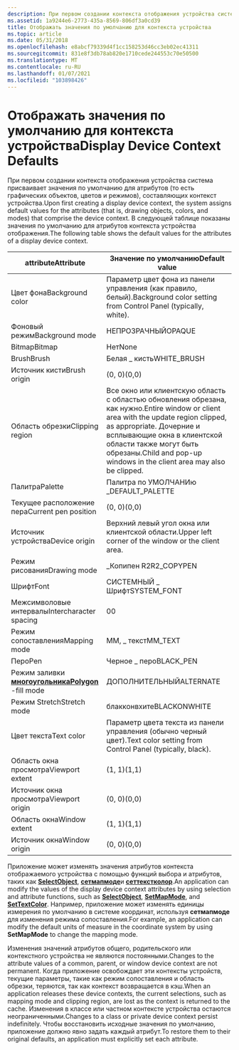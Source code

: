 ```yaml
---
description: При первом создании контекста отображения устройства система присваивает значения по умолчанию для атрибутов (то есть графических объектов, цветов и режимов), составляющих контекст устройства.
ms.assetid: 1a9244e6-2773-435a-8569-806df3a0cd39
title: Отображать значения по умолчанию для контекста устройства
ms.topic: article
ms.date: 05/31/2018
ms.openlocfilehash: e8abcf79339d4f1cc158253d46cc3eb02ec41311
ms.sourcegitcommit: 831e8f3db78ab820e1710cede244553c70e50500
ms.translationtype: MT
ms.contentlocale: ru-RU
ms.lasthandoff: 01/07/2021
ms.locfileid: "103898426"
---
```

# <a name="display-device-context-defaults"></a><span data-ttu-id="a3523-103">Отображать значения по умолчанию для контекста устройства</span><span class="sxs-lookup"><span data-stu-id="a3523-103">Display Device Context Defaults</span></span>

<span data-ttu-id="a3523-104">При первом создании контекста отображения устройства система присваивает значения по умолчанию для атрибутов (то есть графических объектов, цветов и режимов), составляющих контекст устройства.</span><span class="sxs-lookup"><span data-stu-id="a3523-104">Upon first creating a display device context, the system assigns default values for the attributes (that is, drawing objects, colors, and modes) that comprise the device context.</span></span> <span data-ttu-id="a3523-105">В следующей таблице показаны значения по умолчанию для атрибутов контекста устройства отображения.</span><span class="sxs-lookup"><span data-stu-id="a3523-105">The following table shows the default values for the attributes of a display device context.</span></span>



| <span data-ttu-id="a3523-106">attribute</span><span class="sxs-lookup"><span data-stu-id="a3523-106">Attribute</span></span>                             | <span data-ttu-id="a3523-107">Значение по умолчанию</span><span class="sxs-lookup"><span data-stu-id="a3523-107">Default value</span></span>                                                                                                                                 |
|---------------------------------------|-----------------------------------------------------------------------------------------------------------------------------------------------|
| <span data-ttu-id="a3523-108">Цвет фона</span><span class="sxs-lookup"><span data-stu-id="a3523-108">Background color</span></span>                      | <span data-ttu-id="a3523-109">Параметр цвет фона из панели управления (как правило, белый).</span><span class="sxs-lookup"><span data-stu-id="a3523-109">Background color setting from Control Panel (typically, white).</span></span>                                                                               |
| <span data-ttu-id="a3523-110">Фоновый режим</span><span class="sxs-lookup"><span data-stu-id="a3523-110">Background mode</span></span>                       | <span data-ttu-id="a3523-111">НЕПРОЗРАЧНЫЙ</span><span class="sxs-lookup"><span data-stu-id="a3523-111">OPAQUE</span></span>                                                                                                                                        |
| <span data-ttu-id="a3523-112">Bitmap</span><span class="sxs-lookup"><span data-stu-id="a3523-112">Bitmap</span></span>                                | <span data-ttu-id="a3523-113">Нет</span><span class="sxs-lookup"><span data-stu-id="a3523-113">None</span></span>                                                                                                                                          |
| <span data-ttu-id="a3523-114">Brush</span><span class="sxs-lookup"><span data-stu-id="a3523-114">Brush</span></span>                                 | <span data-ttu-id="a3523-115">Белая \_ кисть</span><span class="sxs-lookup"><span data-stu-id="a3523-115">WHITE\_BRUSH</span></span>                                                                                                                                  |
| <span data-ttu-id="a3523-116">Источник кисти</span><span class="sxs-lookup"><span data-stu-id="a3523-116">Brush origin</span></span>                          | <span data-ttu-id="a3523-117">(0, 0)</span><span class="sxs-lookup"><span data-stu-id="a3523-117">(0,0)</span></span>                                                                                                                                         |
| <span data-ttu-id="a3523-118">Область обрезки</span><span class="sxs-lookup"><span data-stu-id="a3523-118">Clipping region</span></span>                       | <span data-ttu-id="a3523-119">Все окно или клиентскую область с областью обновления обрезана, как нужно.</span><span class="sxs-lookup"><span data-stu-id="a3523-119">Entire window or client area with the update region clipped, as appropriate.</span></span> <span data-ttu-id="a3523-120">Дочерние и всплывающие окна в клиентской области также могут быть обрезаны.</span><span class="sxs-lookup"><span data-stu-id="a3523-120">Child and pop-up windows in the client area may also be clipped.</span></span> |
| <span data-ttu-id="a3523-121">Палитра</span><span class="sxs-lookup"><span data-stu-id="a3523-121">Palette</span></span>                               | <span data-ttu-id="a3523-122">Палитра по УМОЛЧАНИю \_</span><span class="sxs-lookup"><span data-stu-id="a3523-122">DEFAULT\_PALETTE</span></span>                                                                                                                              |
| <span data-ttu-id="a3523-123">Текущее расположение пера</span><span class="sxs-lookup"><span data-stu-id="a3523-123">Current pen position</span></span>                  | <span data-ttu-id="a3523-124">(0, 0)</span><span class="sxs-lookup"><span data-stu-id="a3523-124">(0,0)</span></span>                                                                                                                                         |
| <span data-ttu-id="a3523-125">Источник устройства</span><span class="sxs-lookup"><span data-stu-id="a3523-125">Device origin</span></span>                         | <span data-ttu-id="a3523-126">Верхний левый угол окна или клиентской области.</span><span class="sxs-lookup"><span data-stu-id="a3523-126">Upper left corner of the window or the client area.</span></span>                                                                                           |
| <span data-ttu-id="a3523-127">Режим рисования</span><span class="sxs-lookup"><span data-stu-id="a3523-127">Drawing mode</span></span>                          | <span data-ttu-id="a3523-128">\_Копипен R2</span><span class="sxs-lookup"><span data-stu-id="a3523-128">R2\_COPYPEN</span></span>                                                                                                                                   |
| <span data-ttu-id="a3523-129">Шрифт</span><span class="sxs-lookup"><span data-stu-id="a3523-129">Font</span></span>                                  | <span data-ttu-id="a3523-130">СИСТЕМНЫЙ \_ Шрифт</span><span class="sxs-lookup"><span data-stu-id="a3523-130">SYSTEM\_FONT</span></span>                                                                                                                                  |
| <span data-ttu-id="a3523-131">Межсимволовые интервалы</span><span class="sxs-lookup"><span data-stu-id="a3523-131">Intercharacter spacing</span></span>                | <span data-ttu-id="a3523-132">0</span><span class="sxs-lookup"><span data-stu-id="a3523-132">0</span></span>                                                                                                                                             |
| <span data-ttu-id="a3523-133">Режим сопоставления</span><span class="sxs-lookup"><span data-stu-id="a3523-133">Mapping mode</span></span>                          | <span data-ttu-id="a3523-134">ММ, \_ текст</span><span class="sxs-lookup"><span data-stu-id="a3523-134">MM\_TEXT</span></span>                                                                                                                                      |
| <span data-ttu-id="a3523-135">Перо</span><span class="sxs-lookup"><span data-stu-id="a3523-135">Pen</span></span>                                   | <span data-ttu-id="a3523-136">Черное \_ перо</span><span class="sxs-lookup"><span data-stu-id="a3523-136">BLACK\_PEN</span></span>                                                                                                                                    |
| <span data-ttu-id="a3523-137">Режим заливки [**многоугольника**](/windows/desktop/api/Wingdi/nf-wingdi-polygon)</span><span class="sxs-lookup"><span data-stu-id="a3523-137">[**Polygon**](/windows/desktop/api/Wingdi/nf-wingdi-polygon) -fill mode</span></span> | <span data-ttu-id="a3523-138">ДОПОЛНИТЕЛЬНЫЙ</span><span class="sxs-lookup"><span data-stu-id="a3523-138">ALTERNATE</span></span>                                                                                                                                     |
| <span data-ttu-id="a3523-139">Режим Stretch</span><span class="sxs-lookup"><span data-stu-id="a3523-139">Stretch mode</span></span>                          | <span data-ttu-id="a3523-140">блакконвхите</span><span class="sxs-lookup"><span data-stu-id="a3523-140">BLACKONWHITE</span></span>                                                                                                                                  |
| <span data-ttu-id="a3523-141">Цвет текста</span><span class="sxs-lookup"><span data-stu-id="a3523-141">Text color</span></span>                            | <span data-ttu-id="a3523-142">Параметр цвета текста из панели управления (обычно черный цвет).</span><span class="sxs-lookup"><span data-stu-id="a3523-142">Text color setting from Control Panel (typically, black).</span></span>                                                                                     |
| <span data-ttu-id="a3523-143">Область окна просмотра</span><span class="sxs-lookup"><span data-stu-id="a3523-143">Viewport extent</span></span>                       | <span data-ttu-id="a3523-144">(1, 1)</span><span class="sxs-lookup"><span data-stu-id="a3523-144">(1,1)</span></span>                                                                                                                                         |
| <span data-ttu-id="a3523-145">Источник окна просмотра</span><span class="sxs-lookup"><span data-stu-id="a3523-145">Viewport origin</span></span>                       | <span data-ttu-id="a3523-146">(0, 0)</span><span class="sxs-lookup"><span data-stu-id="a3523-146">(0,0)</span></span>                                                                                                                                         |
| <span data-ttu-id="a3523-147">Область окна</span><span class="sxs-lookup"><span data-stu-id="a3523-147">Window extent</span></span>                         | <span data-ttu-id="a3523-148">(1, 1)</span><span class="sxs-lookup"><span data-stu-id="a3523-148">(1,1)</span></span>                                                                                                                                         |
| <span data-ttu-id="a3523-149">Источник окна</span><span class="sxs-lookup"><span data-stu-id="a3523-149">Window origin</span></span>                         | <span data-ttu-id="a3523-150">(0, 0)</span><span class="sxs-lookup"><span data-stu-id="a3523-150">(0,0)</span></span>                                                                                                                                         |



 

<span data-ttu-id="a3523-151">Приложение может изменять значения атрибутов контекста отображаемого устройства с помощью функций выбора и атрибутов, таких как [**SelectObject**](/windows/desktop/api/Wingdi/nf-wingdi-selectobject), [**сетмапмоде**](/windows/desktop/api/Wingdi/nf-wingdi-setmapmode)и [**сеттекстколор**](/windows/desktop/api/Wingdi/nf-wingdi-settextcolor).</span><span class="sxs-lookup"><span data-stu-id="a3523-151">An application can modify the values of the display device context attributes by using selection and attribute functions, such as [**SelectObject**](/windows/desktop/api/Wingdi/nf-wingdi-selectobject), [**SetMapMode**](/windows/desktop/api/Wingdi/nf-wingdi-setmapmode), and [**SetTextColor**](/windows/desktop/api/Wingdi/nf-wingdi-settextcolor).</span></span> <span data-ttu-id="a3523-152">Например, приложение может изменять единицы измерения по умолчанию в системе координат, используя **сетмапмоде** для изменения режима сопоставления.</span><span class="sxs-lookup"><span data-stu-id="a3523-152">For example, an application can modify the default units of measure in the coordinate system by using **SetMapMode** to change the mapping mode.</span></span>

<span data-ttu-id="a3523-153">Изменения значений атрибутов общего, родительского или контекстного устройства не являются постоянными.</span><span class="sxs-lookup"><span data-stu-id="a3523-153">Changes to the attribute values of a common, parent, or window device context are not permanent.</span></span> <span data-ttu-id="a3523-154">Когда приложение освобождает эти контексты устройств, текущие параметры, такие как режим сопоставления и область обрезки, теряются, так как контекст возвращается в кэш.</span><span class="sxs-lookup"><span data-stu-id="a3523-154">When an application releases these device contexts, the current selections, such as mapping mode and clipping region, are lost as the context is returned to the cache.</span></span> <span data-ttu-id="a3523-155">Изменения в классе или частном контексте устройства остаются неограниченными.</span><span class="sxs-lookup"><span data-stu-id="a3523-155">Changes to a class or private device context persist indefinitely.</span></span> <span data-ttu-id="a3523-156">Чтобы восстановить исходные значения по умолчанию, приложение должно явно задать каждый атрибут.</span><span class="sxs-lookup"><span data-stu-id="a3523-156">To restore them to their original defaults, an application must explicitly set each attribute.</span></span>

 

 



